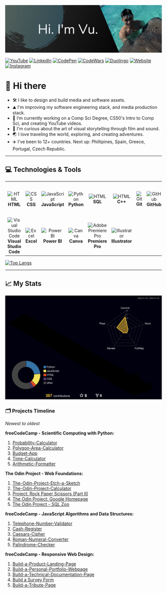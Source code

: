 <img src="https://github.com/iVuDang/iVuDang/blob/main/GitHub%20Banner.png">

[![YouTube](https://img.shields.io/badge/YouTube-%20-b0c4de)](https://www.youtube.com/user/iVuDang)
[![LinkedIn](https://img.shields.io/badge/LinkedIn-%20-b0c4de)](https://www.linkedin.com/in/ivudang/)
[![CodePen](https://img.shields.io/badge/CodePen-%20-b0c4de)](https://codepen.io/iVuDang)
[![CodeWars](https://img.shields.io/badge/CodeWars-%20-b0c4de)](https://www.codewars.com/users/iVuDang)
[![Duolingo](https://img.shields.io/badge/Duolingo-%20-b0c4de)](https://www.duolingo.com/profile/ivudang)
[![Website](https://img.shields.io/badge/Website-%20-b0c4de)](https://www.ivudang.com/)
[![Instagram](https://img.shields.io/badge/Instagram-%20-b0c4de)](https://www.instagram.com/ivudang/)


# 👋 Hi there 

- :hammer_and_wrench: I like to design and build media and software assets.
- 	:mountain: I'm improving my software engineering stack, and media production stack. 
- 🌱 I’m currently working on a Comp Sci Degree, CS50's Intro to Comp Sci, and creating YouTube videos. 
-	:movie_camera: I'm curious about the art of visual storytelling through film and sound.
- :earth_asia: I love traveling the world, exploring, and creating adventures.  
- :airplane: I've been to 12+ countries. Next up: Phillipines, Spain, Greece, Portugal, Czech Republic.

- - - -

<!-- SKILLS TABLE AND ICONS --> 

## :computer: Technologies & Tools

<table>
  <tr> <!-- Start - Table Row 1 --> 
    <td align="center" height="108" width="108">
      <img
        src="https://cdn.jsdelivr.net/gh/devicons/devicon/icons/html5/html5-plain.svg"
        width="48"
        height="48"
        alt="HTML"
      />
      <br/> <strong> HTML </strong>
    </td>
    <td align="center" height="108" width="108">
      <img
        src="https://cdn.jsdelivr.net/gh/devicons/devicon/icons/css3/css3-plain.svg"
        width="48"
        height="48"
        alt="CSS"
      />
      <br/> <strong> CSS </strong>
    </td>
    <td align="center" height="108" width="108">
      <img
        src="https://cdn.jsdelivr.net/gh/devicons/devicon/icons/javascript/javascript-plain.svg"
        width="48"
        height="48"
        alt="JavaScript"
      />
      <br/> <strong> JavaScript </strong>
    </td>
    <td align="center" height="108" width="108">
      <img
        src="https://cdn.jsdelivr.net/gh/devicons/devicon/icons/python/python-original.svg"
        width="48"
        height="48"
        alt="Python""
      />
      <br/> <strong> Python </strong>
    </td>
    <td align="center" height="108" width="108">
      <img
        src="https://cdn.jsdelivr.net/gh/devicons/devicon/icons/mysql/mysql-original.svg"
        width="48"
        height="48"
        alt="HTML"
      />
      <br/> <strong> SQL </strong>
    </td>
    <td align="center" height="108" width="108">
      <img
        src="https://cdn.jsdelivr.net/gh/devicons/devicon/icons/cplusplus/cplusplus-original.svg"
        width="48"
        height="48"
        alt="HTML"
      />
      <br/> <strong> C++ </strong>
    </td>
    <td align="center" height="108" width="108">
      <img
        src="https://cdn.jsdelivr.net/gh/devicons/devicon/icons/git/git-original.svg"
        width="48"
        height="48"
        alt="Git"
      />
      <br /><strong> Git </strong>
    </td>
    <td align="center" height="108" width="108">
      <img
        src="https://cdn.jsdelivr.net/gh/devicons/devicon/icons/github/github-original.svg"
        width="48"
        height="48"
        alt="GitHub"
      />    
      <br /><strong> GitHub </strong>
    </td>
  </tr> <!-- End - Table Row 1 -->        
  <tr> <!-- Start Table Row 2 --> 
    <td align="center" height="108" width="108">
      <img
        src="https://cdn.jsdelivr.net/gh/devicons/devicon/icons/vscode/vscode-original.svg"
        width="48"
        height="48"
        alt="Visual Studio Code"
      />
      <br/> <strong> Visual Studio Code </strong>
    </td>
    <td align="center" height="108" width="108">
      <img
        src="https://github.com/sempostma/office365-icons/blob/master/svg/excel.svg"
        width="48"
        height="48"
        alt="Excel"
      />
      <br/> <strong> Excel </strong>
    </td>   
    <td align="center" height="108" width="108">
      <img
        src="https://github.com/microsoft/PowerBI-Icons/blob/main/SVG/Power-BI.svg"
        width="48"
        height="48"
        alt="Power BI"
      />
      <br/> <strong> Power BI </strong>
    </td>   
    <td align="center" height="108" width="108">
      <img
        src="https://cdn.jsdelivr.net/gh/devicons/devicon/icons/canva/canva-original.svg"
        width="48"
        height="48"
        alt="Canva"
      />
      <br/> <strong> Canva </strong>
    </td>              
    <td align="center" height="108" width="108">
      <img
        src="https://cdn.jsdelivr.net/gh/devicons/devicon/icons/premierepro/premierepro-original.svg"
        width="48"
        height="48"
        alt="Adobe Premiere Pro"
      />
      <br/> <strong> Premiere Pro </strong>
    </td>          
    <td align="center" height="108" width="108">
      <img
        src="https://cdn.jsdelivr.net/gh/devicons/devicon/icons/illustrator/illustrator-line.svg"
        width="48"
        height="48"
        alt="Illustrator"
      />
      <br/> <strong> Illustrator </strong>
    </td>  
  </tr>  <!-- End - Table Row 2 -->              
</table>  

                         
<!-- TOP LANGUAGES BAR --> 
[![Top Langs](https://github-readme-stats.vercel.app/api/top-langs/?username=iVuDang&layout=compact&theme=react)](https://github.com/anuraghazra/github-readme-stats)

- - - -

<!-- 3D ANIMATED GIT CONTRIBUTION DATA BARS  -->
## :chart_with_upwards_trend: My Stats
![](./profile-3d-contrib/profile-night-rainbow.svg)


                         
<!-- PROJECTS TIMELINE / COLLECTIONS / LISTING  -->
### :card_index_dividers: Projects Timeline 
*Newest to oldest*
                         
<strong> freeCodeCamp - Scientific Computing with Python: </strong>
1. [Probability-Calculator](https://github.com/iVuDang/freeCodeCamp-Probability-Calculator)
2. [Polygon-Area-Calculator](https://github.com/iVuDang/freeCodeCamp-Polygon-Area-Calculator)
3. [Budget-App](https://github.com/iVuDang/freeCodeCamp-Budget-App)
4. [Time-Calculator](https://github.com/iVuDang/freeCodeCamp-Time-Calculator)                   
5. [Arithmetic-Formatter](https://github.com/iVuDang/freeCodeCamp-Arithmetic-Formatter)                

<strong> The Odin Project - Web Foundations: </strong>
1. [The-Odin-Project-Etch-a-Sketch](https://github.com/iVuDang/The-Odin-Project-Etch-a-Sketch)  
2. [The-Odin-Project-Calculator](https://github.com/iVuDang/The-Odin-Project-Calculator)
3. [Project: Rock Paper Scissors (Part II)](https://github.com/iVuDang/The-Odin-Project-Rock-Paper-Scissors)                 
4. [The Odin Project: Google Homepage](https://github.com/iVuDang/The-Odin-Project-Google-Homepage)
5.  [The Odin Project - SQL Zoo](https://github.com/iVuDang/The-Odin-Project-SQL-Zoo-SELECT-FROM-WHERE)                      
                         
<strong> freeCodeCamp - JavaScript Algorithms and Data Structures: </strong>
1. [Telephone-Number-Validator](https://github.com/iVuDang/freeCodeCamp-Telephone-Number-Validator)
2. [Cash-Register](https://github.com/iVuDang/freeCodeCamp-Cash-Register)    
3. [Caesars-Cipher](https://github.com/iVuDang/freeCodeCamp-Caesars-Cipher)   
4. [Roman-Numeral-Converter](https://github.com/iVuDang/freeCodeCamp-Roman-Numeral-Converter)   
5. [Palindrome-Checker](https://github.com/iVuDang/freeCodeCamp-Palindrome-Checker) 
                               
<strong> freeCodeCamp - Responsive Web Design: </strong>    
1. [Build-a-Product-Landing-Page](https://github.com/iVuDang/freeCodeCamp-Build-a-Product-Landing-Page)
2. [Build-a-Personal-Portfolio-Webpage](https://github.com/iVuDang/freeCodeCamp-Build-a-Personal-Portfolio-Webpage)
3.  [Build-a-Technical-Documentation-Page](https://github.com/iVuDang/freeCodeCamp-Build-a-Technical-Documentation-Page)
4.  [Build a Survey Form](https://github.com/iVuDang/freeCodeCamp-Build-a-Survey-Form)
5.  [Build-a-Tribute-Page](https://github.com/iVuDang/freeCodeCamp-Build-a-Tribute-Page)
                                              
        
                         
<!--
**iVuDang/iVuDang** is a ✨ _special_ ✨ repository because its `README.md` (this file) appears on your GitHub profile.

- 🔭 I’m currently working on ...
- 🌱 I’m currently learning C++
- 👯 I’m looking to collaborate on ...
- 🤔 I’m looking for help with ...
- 💬 Ask me about ...
- 📫 How to reach me: ...
- 😄 
- ⚡ Fun fact: ...


Themes:
react
github_dark
algolia

:airplane:
:world_map:
:earth_asia:
-->

                         
<!--
RESOURCES
https://devicon.dev/

https://github.com/anuraghazra/github-readme-stats

https://github.com/marketplace/actions/github-profile-3d-contrib
https://github.com/yoshi389111/github-profile-3d-contrib

https://shields.io/

https://dev.to/envoy_/150-badges-for-github-pnk
                         
https://github.com/vn7n24fzkq/github-profile-summary-cards

                         

SVG SKILL ICONS ADD LATER:
SOFTWARE
https://cdn.jsdelivr.net/gh/devicons/devicon/icons/react/react-original.svg
https://cdn.jsdelivr.net/gh/devicons/devicon/icons/pandas/pandas-original.svg
https://cdn.jsdelivr.net/gh/devicons/devicon/icons/numpy/numpy-original.svg
https://cdn.jsdelivr.net/gh/devicons/devicon/icons/nodejs/nodejs-original.svg
https://cdn.jsdelivr.net/gh/devicons/devicon/icons/mongodb/mongodb-original.svg     
https://cdn.jsdelivr.net/gh/devicons/devicon/icons/django/django-plain.svg
https://cdn.jsdelivr.net/gh/devicons/devicon/icons/mysql/mysql-original.svg
https://cdn.jsdelivr.net/gh/devicons/devicon/icons/tensorflow/tensorflow-original.svg
https://cdn.jsdelivr.net/gh/devicons/devicon/icons/postgresql/postgresql-original.svg
https://cdn.jsdelivr.net/gh/devicons/devicon/icons/matlab/matlab-original.svg
                                                                  
                                
MEDIA
https://cdn.jsdelivr.net/gh/devicons/devicon/icons/photoshop/photoshop-plain.svg
https://cdn.jsdelivr.net/gh/devicons/devicon/icons/xd/xd-plain.svg
                                
                                        
SVG SOCIAL MEDIA 
https://cdn.jsdelivr.net/gh/devicons/devicon/icons/linkedin/linkedin-original.svg
https://cdn.jsdelivr.net/gh/devicons/devicon/icons/java/java-original.svg
https://cdn.jsdelivr.net/gh/devicons/devicon/icons/codepen/codepen-plain.svg
                
-->
                         
                         
